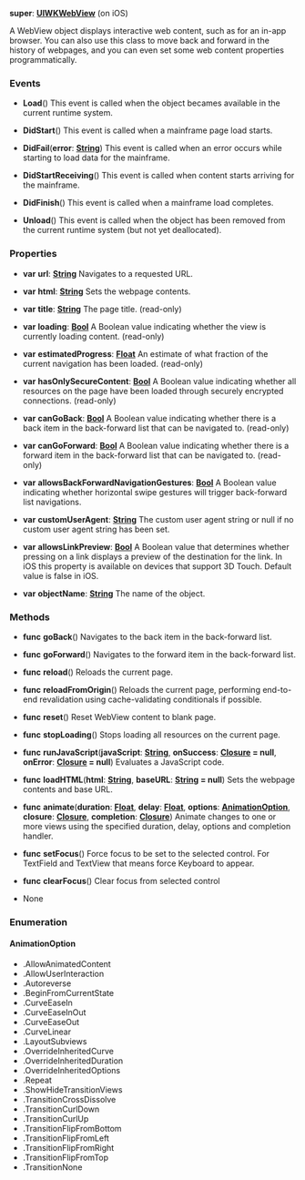**super**: **[UIWKWebView](UIWKWebView.md)** (on iOS)

A WebView object displays interactive web content, such as for an in-app browser. You can also use this class to move back and forward in the history of webpages, and you can even set some web content properties programmatically.

### Events

* **Load**()
This event is called when the object becames available in the current runtime system.

* **DidStart**()
This event is called when a mainframe page load starts.

* **DidFail**(**error**: **[String](../gravity/string.md)**)
This event is called when an error occurs while starting to load data for the mainframe.

* **DidStartReceiving**()
This event is called when content starts arriving for the mainframe.

* **DidFinish**()
This event is called when a mainframe load completes.

* **Unload**()
This event is called when the object has been removed from the current runtime system (but not yet deallocated).



### Properties

* **var** **url**: **[String](../gravity/string.md)**
Navigates to a requested URL.

* **var** **html**: **[String](../gravity/string.md)**
Sets the webpage contents.

* **var** **title**: **[String](../gravity/string.md)**
The page title. \(read-only\)

* **var** **loading**: **[Bool](../gravity/bool.md)**
A Boolean value indicating whether the view is currently loading content. \(read-only\)

* **var** **estimatedProgress**: **[Float](../gravity/float.md)**
An estimate of what fraction of the current navigation has been loaded. \(read-only\)

* **var** **hasOnlySecureContent**: **[Bool](../gravity/bool.md)**
A Boolean value indicating whether all resources on the page have been loaded through securely encrypted connections. \(read-only\)

* **var** **canGoBack**: **[Bool](../gravity/bool.md)**
A Boolean value indicating whether there is a back item in the back-forward list that can be navigated to. \(read-only\)

* **var** **canGoForward**: **[Bool](../gravity/bool.md)**
A Boolean value indicating whether there is a forward item in the back-forward list that can be navigated to. \(read-only\)

* **var** **allowsBackForwardNavigationGestures**: **[Bool](../gravity/bool.md)**
A Boolean value indicating whether horizontal swipe gestures will trigger back-forward list navigations.

* **var** **customUserAgent**: **[String](../gravity/string.md)**
The custom user agent string or null if no custom user agent string has been set.

* **var** **allowsLinkPreview**: **[Bool](../gravity/bool.md)**
A Boolean value that determines whether pressing on a link displays a preview of the destination for the link. In iOS this property is available on devices that support 3D Touch. Default value is false in iOS.

* **var** **objectName**: **[String](../gravity/string.md)**
The name of the object.



### Methods

* **func** **goBack**()
Navigates to the back item in the back-forward list.

* **func** **goForward**()
Navigates to the forward item in the back-forward list.

* **func** **reload**()
Reloads the current page.

* **func** **reloadFromOrigin**()
Reloads the current page, performing end-to-end revalidation using cache-validating conditionals if possible.

* **func** **reset**()
Reset WebView content to blank page.

* **func** **stopLoading**()
Stops loading all resources on the current page.

* **func** **runJavaScript**(**javaScript**: **[String](../gravity/string.md)**, **onSuccess**: **[Closure](../gravity/closure.md) = null**, **onError**: **[Closure](../gravity/closure.md) = null**)
Evaluates a JavaScript code.

* **func** **loadHTML**(**html**: **[String](../gravity/string.md)**, **baseURL**: **[String](../gravity/string.md) = null**)
Sets the webpage contents and base URL.

* **func** **animate**(**duration**: **[Float](../gravity/float.md)**, **delay**: **[Float](../gravity/float.md)**, **options**: **<a href="#_enum_AnimationOption">AnimationOption</a>**, **closure**: **[Closure](../gravity/closure.md)**, **completion**: **[Closure](../gravity/closure.md)**)
Animate changes to one or more views using the specified duration, delay, options and completion handler.

* **func** **setFocus**()
Force focus to be set to the selected control. For TextField and TextView that means force Keyboard to appear.

* **func** **clearFocus**()
Clear focus from selected control



* None

### Enumeration

<div name="_enum_AnimationOption"></div>

#### AnimationOption
 * .AllowAnimatedContent
 * .AllowUserInteraction
 * .Autoreverse
 * .BeginFromCurrentState
 * .CurveEaseIn
 * .CurveEaseInOut
 * .CurveEaseOut
 * .CurveLinear
 * .LayoutSubviews
 * .OverrideInheritedCurve
 * .OverrideInheritedDuration
 * .OverrideInheritedOptions
 * .Repeat
 * .ShowHideTransitionViews
 * .TransitionCrossDissolve
 * .TransitionCurlDown
 * .TransitionCurlUp
 * .TransitionFlipFromBottom
 * .TransitionFlipFromLeft
 * .TransitionFlipFromRight
 * .TransitionFlipFromTop
 * .TransitionNone



